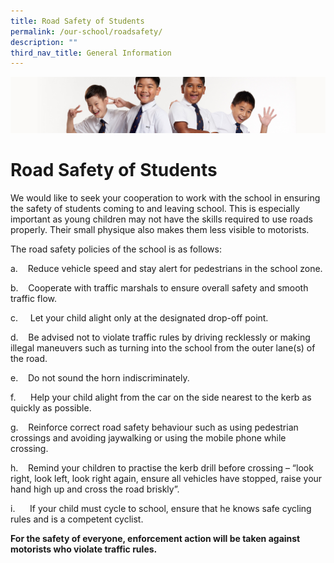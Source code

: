```yaml
---
title: Road Safety of Students
permalink: /our-school/roadsafety/
description: ""
third_nav_title: General Information
---
```

![](/images/Sub-banner2.jpg)

Road Safety of Students
=======================

  
We would like to seek your cooperation to work with the school in ensuring the safety of students coming to and leaving school. This is especially important as young children may not have the skills required to use roads properly. Their small physique also makes them less visible to motorists.

The road safety policies of the school is as follows:

a.    Reduce vehicle speed and stay alert for pedestrians in the school zone.

b.    Cooperate with traffic marshals to ensure overall safety and smooth traffic flow.

c.     Let your child alight only at the designated drop-off point.

d.    Be advised not to violate traffic rules by driving recklessly or making illegal maneuvers such as turning into the school from the outer lane(s) of the road.

e.    Do not sound the horn indiscriminately.

f.      Help your child alight from the car on the side nearest to the kerb as quickly as possible.

g.    Reinforce correct road safety behaviour such as using pedestrian crossings and avoiding jaywalking or using the mobile phone while crossing. 

h.    Remind your children to practise the kerb drill before crossing – “look right, look left, look right again, ensure all vehicles have stopped, raise your hand high up and cross the road briskly”.

i.      If your child must cycle to school, ensure that he knows safe cycling rules and is a competent cyclist.  
  

**For the safety of everyone, enforcement action will be taken against motorists who violate traffic rules.**